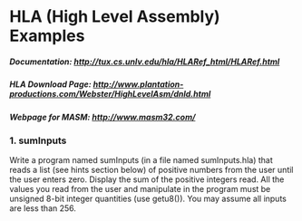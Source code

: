 # HLA (High Level Assembly) Examples


##### Documentation: http://tux.cs.unlv.edu/hla/HLARef_html/HLARef.html
##### HLA Download Page: http://www.plantation-productions.com/Webster/HighLevelAsm/dnld.html
##### Webpage for MASM: http://www.masm32.com/

### 1. sumInputs
Write a program named sumInputs (in a file named sumInputs.hla) that reads a list (see hints section below) of positive numbers from the user until the user enters zero. Display the sum of the positive integers read. All the values you read from the user and manipulate in the program must be unsigned 8-bit integer quantities (use getu8()). You may assume all inputs are less than 256.
